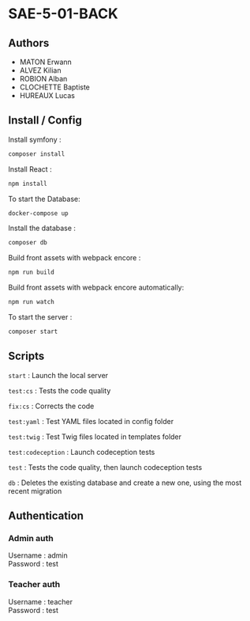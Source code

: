 # SAE-5-01-BACK 

## Authors
- MATON Erwann
- ALVEZ Kilian
- ROBION Alban
- CLOCHETTE Baptiste
- HUREAUX Lucas

## Install / Config

Install symfony : 
```sh
composer install
```

Install React : 
```sh
npm install
```

To start the Database: 
```sh
docker-compose up 
```

Install the database : 
```sh
composer db
```

Build front assets with webpack encore : 
```sh
npm run build
```

Build front assets with webpack encore automatically:
```sh
npm run watch
```

To start the server : 
```sh 
composer start
```

## Scripts

``start`` : Launch the local server 

``test:cs`` : Tests the code quality

``fix:cs`` : Corrects the code

``test:yaml`` : Test YAML files located in config folder

``test:twig`` : Test Twig files located in templates folder

``test:codeception`` : Launch codeception tests

``test`` : Tests the code quality, then launch codeception tests

``db`` : Deletes the existing database and create a new one, using the most recent migration

## Authentication

### Admin auth
Username : admin \
Password : test

### Teacher auth
Username : teacher \
Password : test